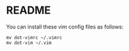 README
======
 
You can install these vim config files as follows:

    mv dot-vimrc ~/.vimrc
    mv dot-vim ~/.vim
